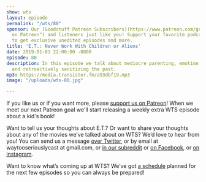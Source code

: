 ```yaml
---
show: wts
layout: episode
permalink: "/wts/80"
sponsor: Our [Goodstuff Patreon Subscribers](https://www.patreon.com/goodstuff "Goodstuff
  on Patreon") and listeners just like you! Support your favorite podcasts directly
  to get exclusive unedited episodes and more.
title: 'E.T.: Never Work With Children or Aliens'
date: 2019-01-03 22:00:00 -0800
episode: 80
description: In this episode we talk about mediocre parenting, emotion and reason,
  and retroactively sanitizing the past.
mp3: https://media.transistor.fm/a93dbf19.mp3
image: "/uploads/wts-80.jpg"

---
```

If you like us or if you want more, please [support us on Patreon](https://www.patreon.com/clockworkscast)! When we meet our next Patreon goal we'll start releasing a weekly extra WTS episode about a kid's book!

Want to tell us your thoughts about E.T.? Or want to share your thoughts about any of the movies we’ve talked about on WTS? We’d love to hear from you! You can send us a message [over Twitter](http://www.twitter.com/wtscast), or by email at waytooseriouslycast at gmail.com, or [in our subreddit](https://www.reddit.com/r/Goodstuff_fm/) or [on Facebook](http://www.facebook.com/wtscast), or [on instagram](https://www.instagram.com/waytooseriously/).

Want to know what’s coming up at WTS? We’ve got [a schedule](https://docs.google.com/document/d/1f6fvTgbzQOCUD_potL6mWClmSC3D2cOBgKz36OwSC68) planned for the next few episodes so you can always be prepared! 